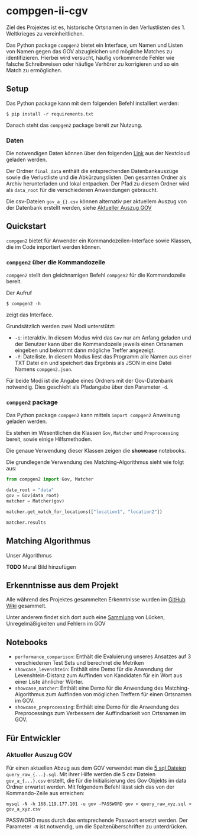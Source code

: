 # compgen-ii-cgv
Ziel des Projektes ist es, historische Ortsnamen in den Verlustlisten des 1. Weltkrieges zu vereinheitlichen.

Das Python package `compgen2` bietet ein Interface, um Namen und Listen von Namen gegen das GOV abzugleichen und mögliche Matches zu identifizieren. Hierbei wird versucht, häufig vorkommende Fehler wie falsche Schreibweisen oder häufige Verhörer zu korrigieren und so ein Match zu ermöglichen. 

## Setup
Das Python package kann mit dem folgenden Befehl installiert werden:
```
$ pip install -r requirements.txt
```

Danach steht das `compgen2` package bereit zur Nutzung.

### Daten

Die notwendigen Daten können über den folgenden [Link](https://correlcloud.org/index.php/s/iRXKCqQpxwreaMG) aus der Nextcloud geladen werden.

Der Ordner `final_data` enthält die entsprechenden Datenbankauszüge sowie die Verlustliste und die Abkürzungslisten. Den gesamten Ordner als Archiv herunterladen und lokal entpacken. Der Pfad zu diesem Ordner wird als `data_root` für die verschiedenen Anwendungen gebraucht.

Die csv-Dateien `gov_a_{}.csv` können alternativ per aktuellem Auszug von der Datenbank erstellt werden, siehe [Aktueller Auszug GOV](#aktueller-auszug-gov)

## Quickstart
`compgen2` bietet für Anwender ein Kommandozeilen-Interface sowie Klassen, die im Code importiert werden können.

### `compgen2` über die Kommandozeile

`compgen2` stellt den gleichnamigen Befehl `compgen2` für die Kommandozeile bereit.

Der Aufruf 
```
$ compgen2 -h
```

zeigt das Interface. 

Grundsätzlich werden zwei Modi unterstützt:
- `-i`: interaktiv. In diesem Modus wird das `Gov` nur am Anfang geladen und der Benutzer kann über die Kommandozeile jeweils einen Ortsnamen eingeben und bekommt dann mögliche Treffer angezeigt.
- `-f`: Dateiliste. In diesem Modus liest das Programm alle Namen aus einer TXT Datei ein und speichert das Ergebnis als JSON in eine Datei Namens `compgen2.json`.

Für beide Modi ist die Angabe eines Ordners mit der Gov-Datenbank notwendig. Dies geschieht als Pfadangabe über den Parameter `-d`.

### `compgen2` package

Das Python package `compgen2` kann mittels `import compgen2` Anweisung geladen werden.

Es stehen im Wesentlichen die Klassen `Gov`, `Matcher` und `Preprocessing` bereit, sowie einige Hilfsmethoden.

Die genaue Verwendung dieser Klassen zeigen die **showcase** notebooks.

Die grundlegende Verwendung des Matching-Algorithmus sieht wie folgt aus:

```Python
from compgen2 import Gov, Matcher

data_root = "data"
gov = Gov(data_root)
matcher = Matcher(gov)

matcher.get_match_for_locations(["location1", "location2"])

matcher.results
```

## Matching Algorithmus
Unser Algorithmus

**TODO** Mural Bild hinzufügen

## Erkenntnisse aus dem Projekt

Alle während des Projektes gesammelten Erkenntnisse wurden im [GitHub Wiki](https://github.com/CorrelAid/compgen-ii-cgv/wiki) gesammelt.

Unter anderem findet sich dort auch eine [Sammlung](https://github.com/CorrelAid/compgen-ii-cgv/wiki/21-Geschichtliches-Ortsverzeichnis--(Findings)) von Lücken, Unregelmäßigkeiten und Fehlern im GOV

## Notebooks

- `performance_comparison`: Enthält die Evaluierung unseres Ansatzes auf 3 verschiedenen Test Sets und berechnet die Metriken
- `showcase_levenshtein`: Enthält eine Demo für die Anwendung der Levenshtein-Distanz zum Auffinden von Kandidaten für ein Wort aus einer Liste ähnlicher Wörter.
- `showcase_matcher`: Enthält eine Demo für die Anwendung des Matching-Algorithmus zum Auffinden von möglichen Treffern für einen Ortsnamen im GOV.
- `showcase_preprocessing`: Enthält eine Demo für die Anwendung des Preprocessings zum Verbessern der Auffindbarkeit von Ortsnamen im GOV.

## Für Entwickler
### Aktueller Auszug GOV
Für einen aktuellen Abzug aus dem GOV verwendet man die [5 sql Dateien](https://github.com/CorrelAid/compgen-ii-cgv/tree/main/sql) `query_raw_{...}.sql`. Mit ihrer Hilfe werden die 5 csv Dateien `gov_a_{...}.csv` erstellt, die für die Initialisierung des Gov Objekts im data Ordner erwartet werden. Mit folgendem Befehl lässt sich das von der Kommando-Zeile aus erreichen:
```
mysql -N -h 168.119.177.101 -u gov -PASSWORD gov < query_raw_xyz.sql > gov_a_xyz.csv
```
PASSWORD muss durch das entsprechende Passwort ersetzt werden. Der Parameter `-N` ist notwendig, um die Spaltenüberschriften zu unterdrücken.
